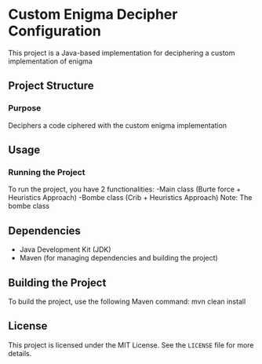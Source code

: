 # Custom Enigma Decipher Configuration 

This project is a Java-based implementation for deciphering a custom implementation of enigma

## Project Structure

### Purpose
Deciphers a code ciphered with the custom enigma implementation

## Usage

### Running the Project
To run the project, you have 2 functionalities:
-Main class (Burte force + Heuristics Approach)
-Bombe class (Crib + Heuristics Approach)
Note: The bombe class

## Dependencies
- Java Development Kit (JDK)
- Maven (for managing dependencies and building the project)

## Building the Project
To build the project, use the following Maven command:
mvn clean install

## License
This project is licensed under the MIT License. See the `LICENSE` file for more details.
